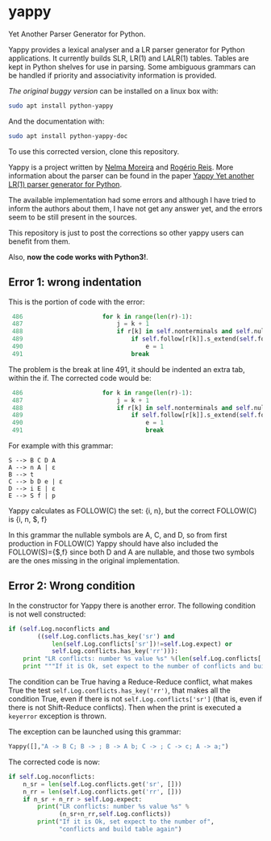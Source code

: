 # yappy

Yet Another Parser Generator for Python.

Yappy provides a lexical analyser and a LR parser generator
for Python applications. It currently builds SLR,
LR(1) and LALR(1) tables. Tables are kept in Python shelves for use
in parsing.  Some ambiguous grammars can be handled if priority
and associativity information is provided.

_The original buggy version_ can be installed on a linux box with:
```bash
sudo apt install python-yappy
```

And the documentation with:
```bash
sudo apt install python-yappy-doc
```

To use this corrected version, clone this repository.

Yappy is a project written by [Nelma Moreira](http://www.dcc.fc.up.pt/~nam/)
and [Rogério Reis](http://www.dcc.fc.up.pt/~rvr/). More information about
the parser can be found in the paper [Yappy Yet another LR(1) parser generator for Python](https://www.researchgate.net/publication/237445856_Yappy_Yet_another_LR1_parser_generator_for_Python).

The available implementation had some errors and although I have tried to inform 
the authors about them, I have not get any answer yet, and the errors seem
to be still present in the sources.

This repository is just to
post the corrections so other yappy users can benefit from them.

Also, **now the code works with Python3!**.

## Error 1: wrong indentation

This is the portion of code with the error:
```python
 486                      for k in range(len(r)-1): 
 487                          j = k + 1 
 488                          if r[k] in self.nonterminals and self.nullable[string.join(r[j:])]: 
 489                              if self.follow[r[k]].s_extend(self.follow[s]): 
 490                                  e = 1 
 491                              break 
```

The problem is the break at line 491, it should be indented an extra tab,
within the if. The corrected code would be:
```python
 486                      for k in range(len(r)-1): 
 487                          j = k + 1 
 488                          if r[k] in self.nonterminals and self.nullable[string.join(r[j:])]: 
 489                              if self.follow[r[k]].s_extend(self.follow[s]): 
 490                                  e = 1 
 491                                  break 
```

For example with this grammar:
```
S --> B C D A 
A --> n A | ε 
B --> t 
C --> b D e | ε 
D --> i E | ε 
E --> S f | p 
```

Yappy calculates as FOLLOW(C) the set: {i, n}, but the correct
FOLLOW(C) is {i, n, $, f}

In this grammar the nullable symbols are A, C, and D, so from first
production in FOLLOW(C) Yappy should have also included the FOLLOW(S)={$,f} since
both D and A are nullable, and those two symbols are the ones missing in the
original implementation.


## Error 2: Wrong condition

In the constructor for Yappy there is another error. The following condition
is not well constructed:
```python
if (self.Log.noconflicts and
        ((self.Log.conflicts.has_key('sr') and
            len(self.Log.conflicts['sr'])!=self.Log.expect) or
            self.Log.conflicts.has_key('rr'))):
    print "LR conflicts: number %s value %s" %(len(self.Log.conflicts['sr']),self.Log.conflicts)
    print """If it is Ok, set expect to the number of conflicts and build table again"""
```
The condition can be True having a Reduce-Reduce conflict, what makes True the
test `self.Log.conflicts.has_key('rr')`, that makes all the condition True,
even if there is not `self.Log.conflicts['sr']` (that is, even if there is not
Shift-Reduce conflicts). Then when the print is executed a `keyerror` exception
is thrown.

The exception can be launched using this grammar:
```python
Yappy([],"A -> B C; B -> ; B -> A b; C -> ; C -> c; A -> a;")
```

The corrected code is now:
```python
if self.Log.noconflicts:
    n_sr = len(self.Log.conflicts.get('sr', []))
    n_rr = len(self.Log.conflicts.get('rr', []))
    if n_sr + n_rr > self.Log.expect:
        print("LR conflicts: number %s value %s" %
              (n_sr+n_rr,self.Log.conflicts))
        print("If it is Ok, set expect to the number of",
              "conflicts and build table again")
```
